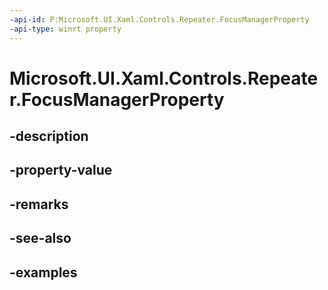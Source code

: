 ```yaml
---
-api-id: P:Microsoft.UI.Xaml.Controls.Repeater.FocusManagerProperty
-api-type: winrt property
---
```


<!-- Property syntax.
public DependencyProperty FocusManagerProperty { get; }
-->

# Microsoft.UI.Xaml.Controls.Repeater.FocusManagerProperty

## -description

## -property-value

## -remarks

## -see-also

## -examples

